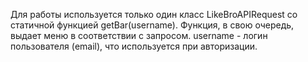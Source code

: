 Для работы используется только один класс LikeBroAPIRequest со статичной функцией getBar(username).
Функция, в свою очередь, выдает меню в соответствии с запросом. username - логин пользователя (email), что используется при авторизации.